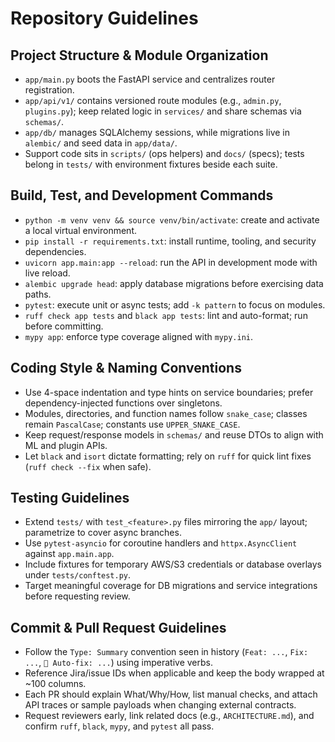 # Repository Guidelines

## Project Structure & Module Organization
- `app/main.py` boots the FastAPI service and centralizes router registration.
- `app/api/v1/` contains versioned route modules (e.g., `admin.py`, `plugins.py`); keep related logic in `services/` and share schemas via `schemas/`.
- `app/db/` manages SQLAlchemy sessions, while migrations live in `alembic/` and seed data in `app/data/`.
- Support code sits in `scripts/` (ops helpers) and `docs/` (specs); tests belong in `tests/` with environment fixtures beside each suite.

## Build, Test, and Development Commands
- `python -m venv venv && source venv/bin/activate`: create and activate a local virtual environment.
- `pip install -r requirements.txt`: install runtime, tooling, and security dependencies.
- `uvicorn app.main:app --reload`: run the API in development mode with live reload.
- `alembic upgrade head`: apply database migrations before exercising data paths.
- `pytest`: execute unit or async tests; add `-k pattern` to focus on modules.
- `ruff check app tests` and `black app tests`: lint and auto-format; run before committing.
- `mypy app`: enforce type coverage aligned with `mypy.ini`.

## Coding Style & Naming Conventions
- Use 4-space indentation and type hints on service boundaries; prefer dependency-injected functions over singletons.
- Modules, directories, and function names follow `snake_case`; classes remain `PascalCase`; constants use `UPPER_SNAKE_CASE`.
- Keep request/response models in `schemas/` and reuse DTOs to align with ML and plugin APIs.
- Let `black` and `isort` dictate formatting; rely on `ruff` for quick lint fixes (`ruff check --fix` when safe).

## Testing Guidelines
- Extend `tests/` with `test_<feature>.py` files mirroring the `app/` layout; parametrize to cover async branches.
- Use `pytest-asyncio` for coroutine handlers and `httpx.AsyncClient` against `app.main.app`.
- Include fixtures for temporary AWS/S3 credentials or database overlays under `tests/conftest.py`.
- Target meaningful coverage for DB migrations and service integrations before requesting review.

## Commit & Pull Request Guidelines
- Follow the `Type: Summary` convention seen in history (`Feat: ...`, `Fix: ...`, `🤖 Auto-fix: ...`) using imperative verbs.
- Reference Jira/issue IDs when applicable and keep the body wrapped at ~100 columns.
- Each PR should explain What/Why/How, list manual checks, and attach API traces or sample payloads when changing external contracts.
- Request reviewers early, link related docs (e.g., `ARCHITECTURE.md`), and confirm `ruff`, `black`, `mypy`, and `pytest` all pass.
